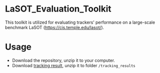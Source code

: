 # LaSOT_Evaluation_Toolkit
This toolkit is utilized for evaluating trackers' performance on a large-scale benchmark LaSOT (https://cis.temple.edu/lasot/).

# Usage
* Download the repository, unzip it to your computer.
* Download <a href="">tracking result</a>, unzip it to folder `/tracking_results`
